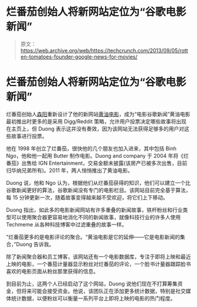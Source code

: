 # 烂番茄创始人将新网站定位为“谷歌电影新闻”

> 原文：<https://web.archive.org/web/https://techcrunch.com/2013/09/05/rotten-tomatoes-founder-google-news-for-movies/>

# 烂番茄创始人将新网站定位为“谷歌电影新闻”

烂番茄创始人[森阳](https://web.archive.org/web/20221208155158/https://twitter.com/senhduong)重新设计了他的新网站[黄油电影](https://web.archive.org/web/20221208155158/http://www.movieswithbutter.com/)，成为“电影谷歌新闻”黄油电影最初推出时更多的是采用 Digg/Reddit 策略，允许用户投票决定哪些故事将出现在主页上，但 Duong 表示这并没有奏效，因为该网站无法获得足够多的用户对这些故事进行投票。

他在 1998 年创立了烂番茄，很快他的几个朋友也加入进来，其中包括 Binh Ngo，他和他一起用 Butter 制作电影。Duong and company 于 2004 年将《烂番茄》出售给 IGN Entertainment，交易金额未披露(该房产已被多次出售，目前归华纳兄弟所有)。2011 年，两人悄悄推出了黄油电影。

Duong 说，他和 Ngo 认为，根据他们从烂番茄获得的知识，他们可以建立一个比谷歌新闻更好的算法，谷歌新闻没有专门的电影栏目。该网站目前完全基于算法，每 15 分钟更新一次，随着故事变得越来越不受欢迎，将它们上下移动。

Duong 指出，如此多的电影新闻网站有许多重叠的新闻故事，铁杆粉丝和行业类型可以使用聚合器更容易地消化不同的新闻故事，就像科技行业的许多人使用 Techmeme 从各种科技博客中过滤重叠的故事一样。

“烂番茄更多的是电影评论的聚合。“黄油电影是它的延伸——它是电影新闻的集合，”Duong 告诉我。

除了新闻聚合器和员工博客，该网站还有一个电影数据库，专注于即将上映和最近上映的电影，一个番茄计量器显示粉丝对烂番茄的评论，一个脸书计量器跟踪脸书喜欢的电影页面从粉丝那里获得的信息。

到目前为止，这两个人已经启动了这个网站，Duong 说他们现在不打算筹集资金，但将来可能会接受资金。他说，该团队正在添加更多统计数据，特别是社交媒体统计数据，以便粉丝可以衡量一系列平台上即将上映的电影的热门程度。